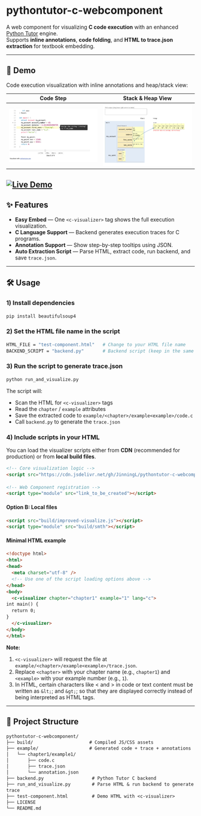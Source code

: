 # pythontutor-c-webcomponent

A web component for visualizing **C code execution** with an enhanced [Python Tutor](https://pythontutor.com/) engine.  
Supports **inline annotations**, **code folding**, and **HTML to trace.json extraction** for textbook embedding.

---

## 📸 Demo

Code execution visualization with inline annotations and heap/stack view:

| Code Step | Stack & Heap View |
|-----------|------------------|
| ![Code Step](docs/demo-step.png) | ![Heap View](docs/demo-heap.png) |

[![Live Demo](https://img.shields.io/badge/Demo-Live-blue)](https://JinningL.github.io/pythontutor-c-webcomponent/test-component.html)
---

## ✨ Features

- **Easy Embed** — One `<c-visualizer>` tag shows the full execution visualization.
- **C Language Support** — Backend generates execution traces for C programs.
- **Annotation Support** — Show step-by-step tooltips using JSON.
- **Auto Extraction Script** — Parse HTML, extract code, run backend, and save `trace.json`.

---
## 🛠 Usage
### 1) Install dependencies
```bash
pip install beautifulsoup4
```

### 2) Set the HTML file name in the script
```bash
HTML_FILE = "test-component.html"   # Change to your HTML file name
BACKEND_SCRIPT = "backend.py"       # Backend script (keep in the same directory)
```
### 3) Run the script to generate trace.json
```bash
python run_and_visualize.py
```

The script will:
- Scan the HTML for `<c-visualizer>` tags
- Read the `chapter` / `example` attributes
- Save the extracted code to `example/<chapter>/example<example>/code.c`
- Call `backend.py` to generate the `trace.json`

### 4) Include scripts in your HTML

You can load the visualizer scripts either from **CDN** (recommended for production) or from **local build files**.
 
```html
<!-- Core visualization logic -->
<script src="https://cdn.jsdelivr.net/gh/JinningL/pythontutor-c-webcomponent@v0.1.0/build/improved-visualize.js"></script>

<!-- Web Component registration -->
<script type="module" src="link_to_be_created"></script>
```

#### **Option B: Local files**  
```html
<script src="build/improved-visualize.js"></script>
<script type="module" src="build/smth"></script>
```
#### **Minimal HTML example**
```html
<!doctype html>
<html>
<head>
  <meta charset="utf-8" />
  <!-- Use one of the script loading options above -->
</head>
<body>
  <c-visualizer chapter="chapter1" example="1" lang="c">
int main() {
  return 0;
}
  </c-visualizer>
</body>
</html>
```

**Note:**  
1. `<c-visualizer>` will request the file at `example/<chapter>/example<example>/trace.json`.  
2. Replace `<chapter>` with your chapter name (e.g., `chapter1`) and `<example>` with your example number (e.g., `1`).
3. In HTML, certain characters like < and > in code or text content must be written as `&lt;`; and `&gt;`; so that they are displayed correctly instead of being interpreted as HTML tags.
---
## 📂 Project Structure

```plaintext
pythontutor-c-webcomponent/
├── build/                     # Compiled JS/CSS assets
├── example/                   # Generated code + trace + annotations
│   └── chapter1/example1/
│       ├── code.c
│       ├── trace.json
│       └── annotation.json
├── backend.py                  # Python Tutor C backend
├── run_and_visualize.py        # Parse HTML & run backend to generate trace
├── test-component.html         # Demo HTML with <c-visualizer>
├── LICENSE
└── README.md
